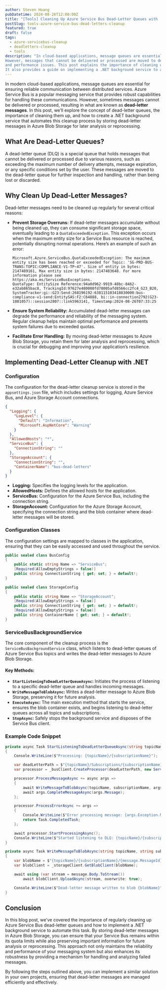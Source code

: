 ```yaml
---
author: Steven Hoang
pubDatetime: 2024-08-26T12:00:00Z
title: "[Tools] Cleaning Up Azure Service Bus Dead-Letter Queues with .NET"
postSlug: tools-azure-service-bus-dead-letters-cleanup
featured: true
draft: false
tags:
  - azure-servicebus-cleanup
  - deadletters-cleanup
  - tools
description: "In cloud-based applications, message queues are essential for reliable communication between services, with Azure Service Bus being a popular choice. 
However, messages that cannot be delivered or processed are moved to dead-letter queues (DLQs). Accumulating dead-letter messages without regular cleanup can lead to storage overruns 
and performance issues. This post explains the importance of cleaning up DLQs to prevent issues like QuotaExceededException and ensure system reliability. 
It also provides a guide on implementing a .NET background service to automate the cleanup process by moving dead-letter messages to Azure Blob Storage for later analysis or reprocessing. This approach helps maintain optimal system performance while preserving valuable data for future troubleshooting."
---
```


In modern cloud-based applications, message queues are essential for ensuring reliable communication between distributed services. Azure Service Bus is a popular messaging service that provides robust capabilities for handling these communications. However, sometimes messages cannot be delivered or processed, resulting in what are known as **dead-letter messages**. In this post, we’ll explore the concept of dead-letter queues, the importance of cleaning them up, and how to create a .NET background service that automates this cleanup process by storing dead-letter messages in Azure Blob Storage for later analysis or reprocessing.

## What Are Dead-Letter Queues?

A dead-letter queue (DLQ) is a special queue that holds messages that cannot be delivered or processed due to various reasons, such as exceeding the maximum number of delivery attempts, message expiration, or any specific conditions set by the user. These messages are moved to the dead-letter queue for further inspection and handling, rather than being lost or discarded.

## Why Clean Up Dead-Letter Messages?

Dead-letter messages need to be cleaned up regularly for several critical reasons:

- **Prevent Storage Overruns:** If dead-letter messages accumulate without being cleaned up, they can consume significant storage space, eventually leading to a `QuotaExceededException`. This exception occurs when the maximum entity size for a Service Bus resource is reached, potentially disrupting normal operations. Here’s an example of such an error:

  ```
  Microsoft.Azure.ServiceBus.QuotaExceededException: The maximum entity size has been reached or exceeded for Topic: 'SG-PRD-BUS-TRANS:TOPIC:COMPLIANCE-V1-TP~47'. Size of entity in bytes: 2147489161, Max entity size in bytes: 2147483648. For more information please see
  https://aka.ms/ServiceBusExceptions.
  QuotaType: EntitySize Reference:94a0d962-9919-48bc-8462-e32ab865bac8, TrackingId:97627e480000fd78005afd8566cc2fc4_G23_B20, SystemTracker:gi::G23:Send:268196192:638115103418830000:bus-compliance-v1-send:EntitySAS:F2:C64888, bi::in-connection2792(G23-1801057)::session2807::link5963141, Timestamp:2024-08-26T07:33:25
  ```

- **Ensure System Reliability:** Accumulated dead-letter messages can degrade the performance and reliability of the messaging system. Regular cleanup helps maintain optimal performance and prevents system failures due to exceeded quotas.

- **Facilitate Error Handling:** By moving dead-letter messages to Azure Blob Storage, you retain them for later analysis and reprocessing, which is crucial for debugging and improving your application’s resilience.

## Implementing Dead-Letter Cleanup with .NET

### Configuration

The configuration for the dead-letter cleanup service is stored in the `appsettings.json` file, which includes settings for logging, Azure Service Bus, and Azure Storage Account connections.

```json
{
  "Logging": {
    "LogLevel": {
      "Default": "Information",
      "Microsoft.AspNetCore": "Warning"
    }
  },
  "AllowedHosts": "*",
  "ServiceBus": {
    "ConnectionString": ""
  },
  "StorageAccount": {
    "ConnectionString": "",
    "ContainerName": "bus-dead-letters"
  }
}
```

- **Logging:** Specifies the logging levels for the application.
- **AllowedHosts:** Defines the allowed hosts for the application.
- **ServiceBus:** Configuration for the Azure Service Bus, including the connection string.
- **StorageAccount:** Configuration for the Azure Storage Account, specifying the connection string and the blob container where dead-letter messages will be stored.

### Configuration Classes

The configuration settings are mapped to classes in the application, ensuring that they can be easily accessed and used throughout the service.

```csharp
public sealed class BusConfig
{
    public static string Name => "ServiceBus";
    [Required(AllowEmptyStrings = false)]
    public string ConnectionString { get; set; } = default!;
}

public sealed class StorageConfig
{
    public static string Name => "StorageAccount";
    [Required(AllowEmptyStrings = false)]
    public string ConnectionString { get; set; } = default!;
    [Required(AllowEmptyStrings = false)]
    public string ContainerName { get; set; } = default!;
}
```

### ServiceBusBackgroundService

The core component of the cleanup process is the `ServiceBusBackgroundService` class, which listens to dead-letter queues of Azure Service Bus topics and writes the dead-letter messages to Azure Blob Storage.

#### Key Methods:

- **`StartListeningToDeadLetterQueueAsync`:** Initiates the process of listening to a specific dead-letter queue and handles incoming messages.
- **`WriteMessageToBlobAsync`:** Writes a dead-letter message to Azure Blob Storage, preserving it for future analysis.
- **`ExecuteAsync`:** The main execution method that starts the service, ensures the blob container exists, and begins listening to dead-letter queues across all topics and subscriptions.
- **`StopAsync`:** Safely stops the background service and disposes of the Service Bus client.

### Example Code Snippet

```csharp
private async Task StartListeningToDeadLetterQueueAsync(string topicName, string subscriptionName)
{
    Console.WriteLine($"Processing: {topicName}/{subscriptionName}");

    var deadLetterPath = $"{topicName}/Subscriptions/{subscriptionName}/$DeadLetterQueue";
    var processor = _busClient.CreateProcessor(deadLetterPath, new ServiceBusProcessorOptions());

    processor.ProcessMessageAsync += async args =>
    {
        await WriteMessageToBlobAsync(topicName, subscriptionName, args.Message);
        await args.CompleteMessageAsync(args.Message);
    };

    processor.ProcessErrorAsync += args =>
    {
        Console.WriteLine($"Error processing message: {args.Exception.Message}");
        return Task.CompletedTask;
    };

    await processor.StartProcessingAsync();
    Console.WriteLine($"Started listening to DLQ: {topicName}/{subscriptionName}");
}

private async Task WriteMessageToBlobAsync(string topicName, string subscriptionName, ServiceBusReceivedMessage message)
{
    var blobName = $"{topicName}/{subscriptionName}/{message.MessageId}.txt";
    var blobClient = _storageClient.GetBlobClient(blobName);

    await using (var stream = message.Body.ToStream())
        await blobClient.UploadAsync(stream, overwrite: true);

    Console.WriteLine($"Dead-letter message written to blob {blobName}");
}
```

## Conclusion

In this blog post, we’ve covered the importance of regularly cleaning up Azure Service Bus dead-letter queues and how to implement a .NET background service to automate this task. By storing dead-letter messages in Azure Blob Storage, you can ensure that your Service Bus remains within its quota limits while also preserving important information for future analysis or reprocessing. This approach not only maintains the reliability and performance of your messaging system but also enhances its robustness by providing a mechanism for handling and analyzing failed messages.

By following the steps outlined above, you can implement a similar solution in your own projects, ensuring that dead-letter messages are managed efficiently and effectively.
